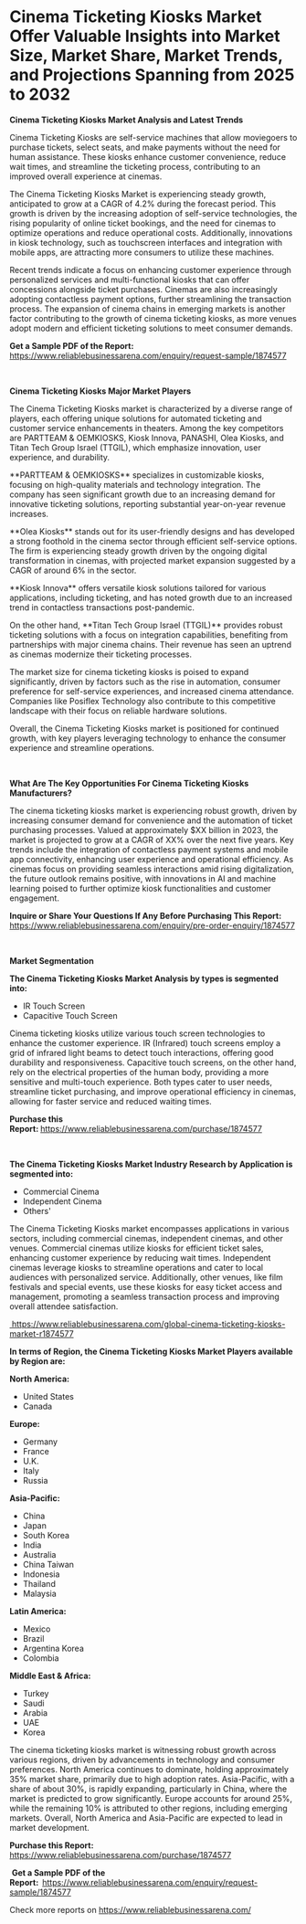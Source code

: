 <p><h1>Cinema Ticketing Kiosks Market Offer Valuable Insights into Market Size, Market Share, Market Trends, and Projections Spanning from 2025 to 2032</h1></p><p><strong>Cinema Ticketing Kiosks Market Analysis and Latest Trends</strong></p>
<p><p>Cinema Ticketing Kiosks are self-service machines that allow moviegoers to purchase tickets, select seats, and make payments without the need for human assistance. These kiosks enhance customer convenience, reduce wait times, and streamline the ticketing process, contributing to an improved overall experience at cinemas.</p><p>The Cinema Ticketing Kiosks Market is experiencing steady growth, anticipated to grow at a CAGR of 4.2% during the forecast period. This growth is driven by the increasing adoption of self-service technologies, the rising popularity of online ticket bookings, and the need for cinemas to optimize operations and reduce operational costs. Additionally, innovations in kiosk technology, such as touchscreen interfaces and integration with mobile apps, are attracting more consumers to utilize these machines.</p><p>Recent trends indicate a focus on enhancing customer experience through personalized services and multi-functional kiosks that can offer concessions alongside ticket purchases. Cinemas are also increasingly adopting contactless payment options, further streamlining the transaction process. The expansion of cinema chains in emerging markets is another factor contributing to the growth of cinema ticketing kiosks, as more venues adopt modern and efficient ticketing solutions to meet consumer demands.</p></p>
<p><strong>Get a Sample PDF of the Report:&nbsp;</strong> <a href="https://www.reliablebusinessarena.com/enquiry/request-sample/1874577?utm_campaign=2349&utm_medium=2&utm_source=Github&utm_content=ia&utm_term=10022025&utm_id=cinema-ticketing-kiosks">https://www.reliablebusinessarena.com/enquiry/request-sample/1874577</a></p>
<p>&nbsp;</p>
<p><strong>Cinema Ticketing Kiosks Major Market Players</strong></p>
<p><p>The Cinema Ticketing Kiosks market is characterized by a diverse range of players, each offering unique solutions for automated ticketing and customer service enhancements in theaters. Among the key competitors are PARTTEAM & OEMKIOSKS, Kiosk Innova, PANASHI, Olea Kiosks, and Titan Tech Group Israel (TTGIL), which emphasize innovation, user experience, and durability.</p><p>**PARTTEAM & OEMKIOSKS** specializes in customizable kiosks, focusing on high-quality materials and technology integration. The company has seen significant growth due to an increasing demand for innovative ticketing solutions, reporting substantial year-on-year revenue increases.</p><p>**Olea Kiosks** stands out for its user-friendly designs and has developed a strong foothold in the cinema sector through efficient self-service options. The firm is experiencing steady growth driven by the ongoing digital transformation in cinemas, with projected market expansion suggested by a CAGR of around 6% in the sector.</p><p>**Kiosk Innova** offers versatile kiosk solutions tailored for various applications, including ticketing, and has noted growth due to an increased trend in contactless transactions post-pandemic. </p><p>On the other hand, **Titan Tech Group Israel (TTGIL)** provides robust ticketing solutions with a focus on integration capabilities, benefiting from partnerships with major cinema chains. Their revenue has seen an uptrend as cinemas modernize their ticketing processes.</p><p>The market size for cinema ticketing kiosks is poised to expand significantly, driven by factors such as the rise in automation, consumer preference for self-service experiences, and increased cinema attendance. Companies like Posiflex Technology also contribute to this competitive landscape with their focus on reliable hardware solutions.</p><p>Overall, the Cinema Ticketing Kiosks market is positioned for continued growth, with key players leveraging technology to enhance the consumer experience and streamline operations.</p></p>
<p>&nbsp;</p>
<p><strong>What Are The Key Opportunities For Cinema Ticketing Kiosks Manufacturers?</strong></p>
<p><p>The cinema ticketing kiosks market is experiencing robust growth, driven by increasing consumer demand for convenience and the automation of ticket purchasing processes. Valued at approximately $XX billion in 2023, the market is projected to grow at a CAGR of XX% over the next five years. Key trends include the integration of contactless payment systems and mobile app connectivity, enhancing user experience and operational efficiency. As cinemas focus on providing seamless interactions amid rising digitalization, the future outlook remains positive, with innovations in AI and machine learning poised to further optimize kiosk functionalities and customer engagement.</p></p>
<p><strong>Inquire or Share Your Questions If Any Before Purchasing This Report:</strong> <a href="https://www.reliablebusinessarena.com/enquiry/pre-order-enquiry/1874577?utm_campaign=2349&utm_medium=2&utm_source=Github&utm_content=ia&utm_term=10022025&utm_id=cinema-ticketing-kiosks">https://www.reliablebusinessarena.com/enquiry/pre-order-enquiry/1874577</a></p>
<p>&nbsp;</p>
<p><strong>Market Segmentation</strong></p>
<p><strong>The Cinema Ticketing Kiosks Market Analysis by types is segmented into:</strong></p>
<p><ul><li>IR Touch Screen</li><li>Capacitive Touch Screen</li></ul></p>
<p><p>Cinema ticketing kiosks utilize various touch screen technologies to enhance the customer experience. IR (Infrared) touch screens employ a grid of infrared light beams to detect touch interactions, offering good durability and responsiveness. Capacitive touch screens, on the other hand, rely on the electrical properties of the human body, providing a more sensitive and multi-touch experience. Both types cater to user needs, streamline ticket purchasing, and improve operational efficiency in cinemas, allowing for faster service and reduced waiting times.</p></p>
<p><strong>Purchase this Report:&nbsp;</strong><a href="https://www.reliablebusinessarena.com/purchase/1874577?utm_campaign=2349&utm_medium=2&utm_source=Github&utm_content=ia&utm_term=10022025&utm_id=cinema-ticketing-kiosks">https://www.reliablebusinessarena.com/purchase/1874577</a></p>
<p>&nbsp;</p>
<p><strong>The Cinema Ticketing Kiosks Market Industry Research by Application is segmented into:</strong></p>
<p><ul><li>Commercial Cinema</li><li>Independent Cinema</li><li>Others'</li></ul></p>
<p><p>The Cinema Ticketing Kiosks market encompasses applications in various sectors, including commercial cinemas, independent cinemas, and other venues. Commercial cinemas utilize kiosks for efficient ticket sales, enhancing customer experience by reducing wait times. Independent cinemas leverage kiosks to streamline operations and cater to local audiences with personalized service. Additionally, other venues, like film festivals and special events, use these kiosks for easy ticket access and management, promoting a seamless transaction process and improving overall attendee satisfaction.</p></p>
<p><a href="https://www.reliablebusinessarena.com/global-cinema-ticketing-kiosks-market-r1874577?utm_campaign=2349&utm_medium=2&utm_source=Github&utm_content=ia&utm_term=10022025&utm_id=cinema-ticketing-kiosks">&nbsp;https://www.reliablebusinessarena.com/global-cinema-ticketing-kiosks-market-r1874577</a></p>
<p><strong>In terms of Region, the Cinema Ticketing Kiosks Market Players available by Region are:</strong></p>
<p>
    <p> <strong> North America: </strong>
        <ul>
            <li>United States</li>
            <li>Canada</li>
        </ul>
        </p> 
    <p> <strong> Europe: </strong>
        <ul>
            <li>Germany</li>
            <li>France</li>
            <li>U.K.</li>
            <li>Italy</li>
            <li>Russia</li>
        </ul>
        </p> 
    <p> <strong> Asia-Pacific: </strong>
        <ul>
            <li>China</li>
            <li>Japan</li>
            <li>South Korea</li>
            <li>India</li>
            <li>Australia</li>
            <li>China Taiwan</li>
            <li>Indonesia</li>
            <li>Thailand</li>
            <li>Malaysia</li>
        </ul>
        </p> 
    <p> <strong> Latin America: </strong>
        <ul>
            <li>Mexico</li>
            <li>Brazil</li>
            <li>Argentina Korea</li>
            <li>Colombia</li>
        </ul>
        </p> 
    <p> <strong> Middle East & Africa: </strong>
        <ul>
            <li>Turkey</li>
            <li>Saudi</li>
            <li>Arabia</li>
            <li>UAE</li>
            <li>Korea</li>
        </ul>
    </p>
    </p>
<p><p>The cinema ticketing kiosks market is witnessing robust growth across various regions, driven by advancements in technology and consumer preferences. North America continues to dominate, holding approximately 35% market share, primarily due to high adoption rates. Asia-Pacific, with a share of about 30%, is rapidly expanding, particularly in China, where the market is predicted to grow significantly. Europe accounts for around 25%, while the remaining 10% is attributed to other regions, including emerging markets. Overall, North America and Asia-Pacific are expected to lead in market development.</p></p>
<p><strong>Purchase this Report: </strong><a href="https://www.reliablebusinessarena.com/purchase/1874577?utm_campaign=2349&utm_medium=2&utm_source=Github&utm_content=ia&utm_term=10022025&utm_id=cinema-ticketing-kiosks">https://www.reliablebusinessarena.com/purchase/1874577</a></p>
<p>&nbsp;<strong>Get a Sample PDF of the Report:&nbsp;&nbsp;</strong><a href="https://www.reliablebusinessarena.com/enquiry/request-sample/1874577?utm_campaign=2349&utm_medium=2&utm_source=Github&utm_content=ia&utm_term=10022025&utm_id=cinema-ticketing-kiosks">https://www.reliablebusinessarena.com/enquiry/request-sample/1874577</a></p>
<p><strong></strong></p>
<p>Check more reports on <a href="https://www.reliablebusinessarena.com/?utm_campaign=2349&utm_medium=2&utm_source=Github&utm_content=ia&utm_term=10022025&utm_id=cinema-ticketing-kiosks">https://www.reliablebusinessarena.com/</a></p>